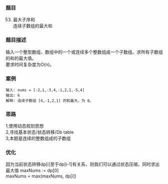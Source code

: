 ### 题目 
53. 最大子序和  
连续子数组的最大和  

### 题目描述

输入一个整型数组，数组中的一个或连续多个整数组成一个子数组。求所有子数组的和的最大值。  
要求时间复杂度为O(n)。

### 案例
```golang
输入: nums = [-2,1,-3,4,-1,2,1,-5,4]
输出: 6
解释: 连续子数组 [4,-1,2,1] 的和最大，为 6。
```

### 思路
1,使用动态规划思想  
2,寻找基本状态/状态转移/Db table  
3,本题是连续的整数组成的子数组  

### 优化
因为当前状态转移dp[i]至于dp[i-1]有关系，则我们可以通过状态压缩，同时求出最大值
maxNums := dp[0]  
maxNums = max(maxNums, dp[i]) 


